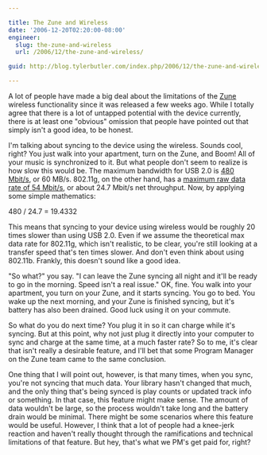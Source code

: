 ```yaml
---

title: The Zune and Wireless
date: '2006-12-20T02:20:00-08:00'
engineer:
  slug: the-zune-and-wireless
  url: /2006/12/the-zune-and-wireless/

guid: http://blog.tylerbutler.com/index.php/2006/12/the-zune-and-wireless/

---
```


A lot of people have made a big deal about the limitations of the [Zune][1]
wireless functionality since it was released a few weeks ago. While I totally
agree that there is a lot of untapped potential with the device currently,
there is at least one "obvious" omission that people have pointed out that
simply isn't a good idea, to be honest.

I'm talking about syncing to the device using the wireless. Sounds cool,
right? You just walk into your apartment, turn on the Zune, and Boom! All of
your music is synchronized to it. But what people don't seem to realize is how
slow this would be. The maximum bandwidth for USB 2.0 is [480 Mbit/s][2], or
60 MB/s. 802.11g, on the other hand, has a [maximum raw data rate of 54
Mbit/s][3], or about 24.7 Mbit/s net throughput. Now, by applying some simple
mathematics:

480 / 24.7 = 19.4332

This means that syncing to your device using wireless would be roughly 20
times slower than using USB 2.0. Even if we assume the theoretical max data
rate for 802.11g, which isn't realistic, to be clear, you're still looking at
a transfer speed that's ten times slower. And don't even think about using
802.11b. Frankly, this doesn't sound like a good idea.

"So what?" you say. "I can leave the Zune syncing all night and it'll be ready
to go in the morning. Speed isn't a real issue." OK, fine. You walk into your
apartment, you turn on your Zune, and it starts syncing. You go to bed. You
wake up the next morning, and your Zune is finished syncing, but it's battery
has also been drained. Good luck using it on your commute.

So what do you do next time? You plug it in so it can charge while it's
syncing. But at this point, why not just plug it directly into your computer
to sync and charge at the same time, at a much faster rate? So to me, it's
clear that isn't really a desirable feature, and I'll bet that some Program
Manager on the Zune team came to the same conclusion.

One thing that I will point out, however, is that many times, when you sync,
you're not syncing that much data. Your library hasn't changed that much, and
the only thing that's being synced is play counts or updated track info or
something. In that case, this feature might make sense. The amount of data
wouldn't be large, so the process wouldn't take long and the battery drain
would be minimal. There might be some scenarios where this feature would be
useful. However, I think that a lot of people had a knee-jerk reaction and
haven't really thought through the ramifications and technical limitations of
that feature. But hey, that's what we PM's get paid for, right?

   [1]: http://www.zune.net/
   [2]: http://en.wikipedia.org/wiki/USB_2.0#Transfer_speed
   [3]: http://en.wikipedia.org/wiki/802.11g#802.11g

